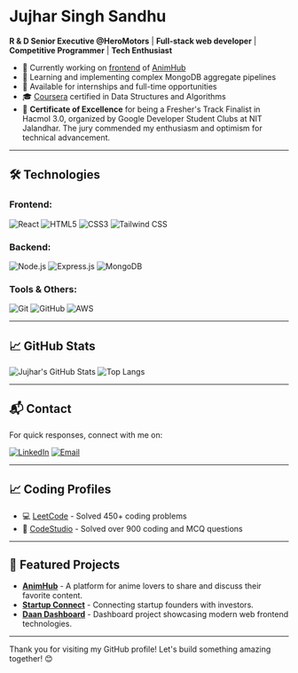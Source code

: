 # Jujhar Singh Sandhu

**R & D Senior Executive @HeroMotors** | **Full-stack web developer** | **Competitive Programmer** | **Tech Enthusiast**

- 🔭 Currently working on [frontend](https://github.com/jujharsingh2802/animhub-frontend) of [AnimHub](https://github.com/jujharsingh2802/animhub)
- 🌱 Learning and implementing complex MongoDB aggregate pipelines
- 💼 Available for internships and full-time opportunities
- 🎓 [Coursera](https://www.coursera.org/account/accomplishments/certificate/ZPZQNNB4PRJ3) certified in Data Structures and Algorithms
- 🏅 **Certificate of Excellence** for being a Fresher's Track Finalist in Hacmol 3.0, organized by Google Developer Student Clubs at NIT Jalandhar. The jury commended my enthusiasm and optimism for technical advancement.

---

## 🛠️ Technologies

### Frontend:
![React](https://img.shields.io/badge/-React-61DAFB?style=for-the-badge&logo=react&logoColor=black)
![HTML5](https://img.shields.io/badge/-HTML5-E34F26?style=for-the-badge&logo=html5&logoColor=white)
![CSS3](https://img.shields.io/badge/-CSS3-1572B6?style=for-the-badge&logo=css3)
![Tailwind CSS](https://img.shields.io/badge/-TailwindCSS-38B2AC?style=for-the-badge&logo=tailwind-css)

### Backend:
![Node.js](https://img.shields.io/badge/-Node.js-339933?style=for-the-badge&logo=Node.js&logoColor=white)
![Express.js](https://img.shields.io/badge/-Express.js-000000?style=for-the-badge&logo=express)
![MongoDB](https://img.shields.io/badge/-MongoDB-47A248?style=for-the-badge&logo=mongodb&logoColor=white)

### Tools & Others:
![Git](https://img.shields.io/badge/-Git-F05032?style=for-the-badge&logo=git&logoColor=white)
![GitHub](https://img.shields.io/badge/-GitHub-181717?style=for-the-badge&logo=github)
![AWS](https://img.shields.io/badge/-AWS-232F3E?style=for-the-badge&logo=amazon-aws&logoColor=white)

---

## 📈 GitHub Stats

![Jujhar's GitHub Stats](https://github-readme-stats.vercel.app/api?username=jujharsingh2802&show_icons=true&theme=dark)
![Top Langs](https://github-readme-stats.vercel.app/api/top-langs/?username=jujharsingh2802&layout=compact&theme=dark)

---

## 📬 Contact

For quick responses, connect with me on:

[![LinkedIn](https://img.shields.io/badge/-LinkedIn-0077B5?style=for-the-badge&logo=linkedin)](https://www.linkedin.com/in/jujhar-singh-sandhu-9a0916283/)
[![Email](https://img.shields.io/badge/-Gmail-D14836?style=for-the-badge&logo=gmail&logoColor=white)](mailto:sjujhar532@gmail.com)

---

## 📈 Coding Profiles

- 💻 [LeetCode](https://leetcode.com/jujhar_01/) - Solved 450+ coding problems
- 🔗 [CodeStudio](https://www.naukri.com/code360/profile/jujhar_01) - Solved over 900 coding and MCQ questions

---

## 🌟 Featured Projects

- **[AnimHub](https://github.com/jujharsingh2802/AnimHub)** - A platform for anime lovers to share and discuss their favorite content.
- **[Startup Connect](https://github.com/jujharsingh2802/AspireNex)** - Connecting startup founders with investors.
- **[Daan Dashboard](https://github.com/jujharsingh2802/dashboard)** - Dashboard project showcasing modern web frontend technologies.

---

Thank you for visiting my GitHub profile! Let's build something amazing together! 😊
